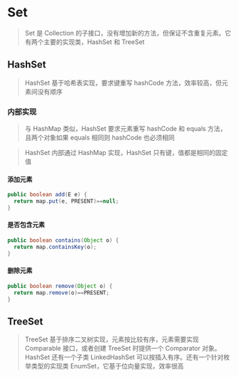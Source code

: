 # Set

> Set 是 Collection 的子接口，没有增加新的方法，但保证不含重复元素。它有两个主要的实现类，HashSet 和 TreeSet

## HashSet
> HashSet 基于哈希表实现，要求键重写 hashCode 方法，效率较高，但元素间没有顺序

### 内部实现
> 与 HashMap 类似，HashSet 要求元素重写 hashCode 和 equals 方法，且两个对象如果 equals 相同则 hashCode 也必须相同

> HashSet 内部通过 HashMap 实现，HashSet 只有键，值都是相同的固定值

#### 添加元素
```java
public boolean add(E e) {
  return map.put(e, PRESENT)==null;
}
```

#### 是否包含元素
```java
public boolean contains(Object o) {
  return map.containsKey(o);
}
```

#### 删除元素
```java
public boolean remove(Object o) {
  return map.remove(o)==PRESENT;
}
```

## TreeSet

> TreeSet 基于排序二叉树实现，元素按比较有序，元素需要实现 Comparable 接口，或者创建 TreeSet 时提供一个 Comparator 对象。HashSet 还有一个子类 LinkedHashSet 可以按插入有序。还有一个针对枚举类型的实现类 EnumSet，它基于位向量实现，效率很高